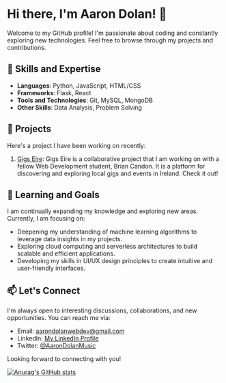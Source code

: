 # Hi there, I'm Aaron Dolan! 👋

Welcome to my GitHub profile! I'm passionate about coding and constantly exploring new technologies. Feel free to browse through my projects and contributions.

## 🚀 Skills and Expertise

- **Languages**: Python, JavaScript, HTML/CSS
- **Frameworks**: Flask, React
- **Tools and Technologies**: Git, MySQL, MongoDB
- **Other Skills**: Data Analysis, Problem Solving

## 💼 Projects

Here's a project I have been working on recently:

1. [Gigs Eire](https://aaron-dolan.github.io/Gigs-Eire/index.html): Gigs Eire is a collaborative project that I am working on with a fellow Web Development student, Brian Candon. It is a platform for discovering and exploring local gigs and events in Ireland. Check it out!

## 🌱 Learning and Goals

I am continually expanding my knowledge and exploring new areas. Currently, I am focusing on:

- Deepening my understanding of machine learning algorithms to leverage data insights in my projects.
- Exploring cloud computing and serverless architectures to build scalable and efficient applications.
- Developing my skills in UI/UX design principles to create intuitive and user-friendly interfaces.

## 📫 Let's Connect

I'm always open to interesting discussions, collaborations, and new opportunities. You can reach me via:

- Email: [aarondolanwebdev@gmail.com](mailto:aarondolanwebdev@gmail.com)
- LinkedIn: [My LinkedIn Profile](https://www.linkedin.com/in/aaron-dolan-463562237/)
- Twitter: [@AaronDolanMusic](https://twitter.com/AaronDolanMusic)

Looking forward to connecting with you!

[![Anurag's GitHub stats](https://github-readme-stats.vercel.app/api?username=anuraghazra)](https://github.com/anuraghazra/github-readme-stats)
